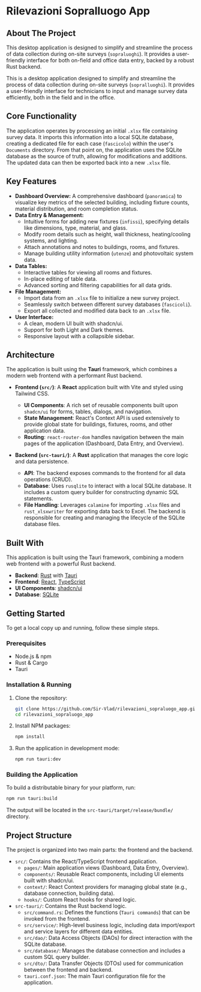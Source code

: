 # Rilevazioni Sopralluogo App

## About The Project

This desktop application is designed to simplify and streamline the process of data collection during on-site surveys (`sopraluoghi`). It provides a user-friendly interface for both on-field and office data entry, backed by a robust Rust backend.

This is a desktop application designed to simplify and streamline the process of data collection during on-site surveys (`sopralluoghi`). It provides a user-friendly interface for technicians to input and manage survey data efficiently, both in the field and in the office.

## Core Functionality

The application operates by processing an initial `.xlsx` file containing survey data. It imports this information into a local SQLite database, creating a dedicated file for each case (`fascicolo`) within the user's `Documents` directory. From that point on, the application uses the SQLite database as the source of truth, allowing for modifications and additions. The updated data can then be exported back into a new `.xlsx` file.

## Key Features

*   **Dashboard Overview:** A comprehensive dashboard (`panoramica`) to visualize key metrics of the selected building, including fixture counts, material distribution, and room completion status.
*   **Data Entry & Management:**
    *   Intuitive forms for adding new fixtures (`infissi`), specifying details like dimensions, type, material, and glass.
    *   Modify room details such as height, wall thickness, heating/cooling systems, and lighting.
    *   Attach annotations and notes to buildings, rooms, and fixtures.
    *   Manage building utility information (`utenze`) and photovoltaic system data.
*   **Data Tables:**
    *   Interactive tables for viewing all rooms and fixtures.
    *   In-place editing of table data.
    *   Advanced sorting and filtering capabilities for all data grids.
*   **File Management:**
    *   Import data from an `.xlsx` file to initialize a new survey project.
    *   Seamlessly switch between different survey databases (`fascicoli`).
    *   Export all collected and modified data back to an `.xlsx` file.
*   **User Interface:**
    *   A clean, modern UI built with shadcn/ui.
    *   Support for both Light and Dark themes.
    *   Responsive layout with a collapsible sidebar.

## Architecture

The application is built using the **Tauri** framework, which combines a modern web frontend with a performant Rust backend.

*   **Frontend (`src/`)**: A **React** application built with Vite and styled using Tailwind CSS.
    *   **UI Components**: A rich set of reusable components built upon `shadcn/ui` for forms, tables, dialogs, and navigation.
    *   **State Management**: React's Context API is used extensively to provide global state for buildings, fixtures, rooms, and other application data.
    *   **Routing**: `react-router-dom` handles navigation between the main pages of the application (Dashboard, Data Entry, and Overview).

*   **Backend (`src-tauri/`)**: A **Rust** application that manages the core logic and data persistence.
    *   **API**: The backend exposes commands to the frontend for all data operations (CRUD).
    *   **Database**: Uses `rusqlite` to interact with a local SQLite database. It includes a custom query builder for constructing dynamic SQL statements.
    *   **File Handling**: Leverages `calamine` for importing `.xlsx` files and `rust_xlsxwriter` for exporting data back to Excel. The backend is responsible for creating and managing the lifecycle of the SQLite database files.

## Built With

This application is built using the Tauri framework, combining a modern web frontend with a powerful Rust backend.

*   **Backend**: [Rust](https://www.rust-lang.org/) with [Tauri](https://tauri.app/)
*   **Frontend**: [React](https://reactjs.org/), [TypeScript](https://www.typescriptlang.org/)
*   **UI Components**: [shadcn/ui](https://ui.shadcn.com/)
*   **Database**: [SQLite](https://www.sqlite.org/index.html)

## Getting Started

To get a local copy up and running, follow these simple steps.

### Prerequisites

*   Node.js & npm
*   Rust & Cargo
*   Tauri

### Installation & Running

1.  Clone the repository:
    ```sh
    git clone https://github.com/Sir-Vlad/rilevazioni_sopraluogo_app.git
    cd rilevazioni_sopraluogo_app
    ```
2.  Install NPM packages:
    ```sh
    npm install
    ```
3.  Run the application in development mode:
    ```sh
    npm run tauri:dev
    ```

### Building the Application

To build a distributable binary for your platform, run:

```sh
npm run tauri:build
```

The output will be located in the `src-tauri/target/release/bundle/` directory.

## Project Structure

The project is organized into two main parts: the frontend and the backend.

*   `src/`: Contains the React/TypeScript frontend application.
    *   `pages/`: Main application views (Dashboard, Data Entry, Overview).
    *   `components/`: Reusable React components, including UI elements built with shadcn/ui.
    *   `context/`: React Context providers for managing global state (e.g., database connection, building data).
    *   `hooks/`: Custom React hooks for shared logic.
*   `src-tauri/`: Contains the Rust backend logic.
    *   `src/command.rs`: Defines the functions (`Tauri commands`) that can be invoked from the frontend.
    *   `src/service/`: High-level business logic, including data import/export and service layers for different data entities.
    *   `src/dao/`: Data Access Objects (DAOs) for direct interaction with the SQLite database.
    *   `src/database/`: Manages the database connection and includes a custom SQL query builder.
    *   `src/dto/`: Data Transfer Objects (DTOs) used for communication between the frontend and backend.
    *   `tauri.conf.json`: The main Tauri configuration file for the application.
